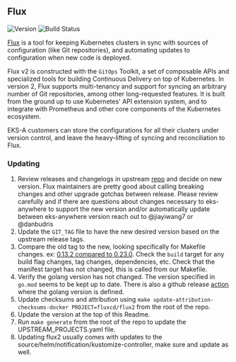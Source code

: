 ## **Flux**
![Version](https://img.shields.io/badge/version-v0.25.1-blue)
![Build Status](https://codebuild.us-west-2.amazonaws.com/badges?uuid=eyJlbmNyeXB0ZWREYXRhIjoiYzRDM0E2d3BGeHZNenB4aVdRY0RqMkhoMUZBdjVHdjZsTSsrVEdhVEw1Sy9DREIwRUlwSEx4MFpoUVBiK2grUnhyT2JodmNVWUVaemFGR2JTOWhkWC9VPSIsIml2UGFyYW1ldGVyU3BlYyI6Im1VckJkV25QbHdyc0hRbmgiLCJtYXRlcmlhbFNldFNlcmlhbCI6MX0%3D&branch=main)

[Flux](https://github.com/fluxcd/flux2) is a tool for keeping Kubernetes clusters in sync with sources of configuration (like Git repositories), and automating updates to configuration when new code is deployed.

Flux v2 is constructed with the `GitOps` Toolkit, a set of composable APIs and specialized tools for building Continuous Delivery on top of Kubernetes. In version 2, Flux supports multi-tenancy and support for syncing an arbitrary number of Git repositories, among other long-requested features. It is built from the ground up to use Kubernetes' API extension system, and to integrate with Prometheus and other core components of the Kubernetes ecosystem.

EKS-A customers can store the configurations for all their clusters under version control, and leave the heavy-lifting of syncing and reconciliation to Flux.


### Updating

1. Review releases and changelogs in upstream [repo](https://github.com/fluxcd/flux2) and decide on new version. 
Flux maintainers are pretty good about calling breaking changes and other upgrade gotchas between release.  Please
review carefully and if there are questions about changes necessary to eks-anywhere to support the new version
and/or automatically update between eks-anywhere version reach out to @jiayiwang7 or @danbudris
1. Update the `GIT_TAG` file to have the new desired version based on the upstream release tags.
1. Compare the old tag to the new, looking specifically for Makefile changes. 
ex: [0.13.2 compared to 0.23.0](https://github.com/fluxcd/flux2/compare/v0.13.2...v0.23.0). Check the `build` target for
any build flag changes, tag changes, dependencies, etc. Check that the manifest target has not changed, this is called
from our Makefile.
1. Verify the golang version has not changed. The version specified in `go.mod` seems to be kept up to date.  There is also
a github release [action](https://github.com/fluxcd/flux2/blob/main/.github/workflows/release.yaml#L18) where the golang version
is defined.
1. Update checksums and attribution using `make update-attribution-checksums-docker PROJECT=fluxcd/flux2` from the root of the repo.
1. Update the version at the top of this Readme.
1. Run `make generate` from the root of the repo to update the UPSTREAM_PROJECTS.yaml file.
1. Updating flux2 usually comes with updates to the source/helm/notification/kustomize-controller, make sure and update as well.
